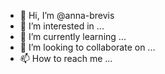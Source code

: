 - 👋 Hi, I’m @anna-brevis
- 👀 I’m interested in ...
- 🌱 I’m currently learning ...
- 💞️ I’m looking to collaborate on ...
- 📫 How to reach me ...

<!---
anna-brevis/anna-brevis is a ✨ special ✨ repository because its `README.md` (this file) appears on your GitHub profile.
You can click the Preview link to take a look at your changes.
--->
